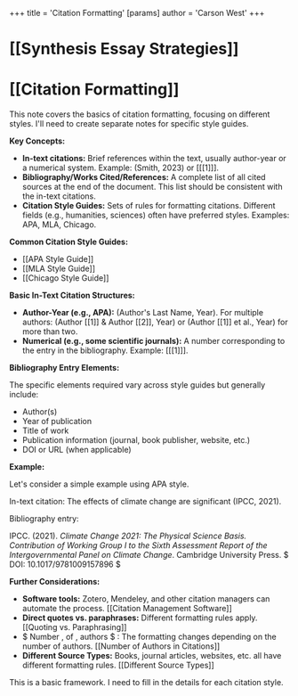 +++
 title = 'Citation Formatting'
[params]
	author = 'Carson West'
+++
# [[Synthesis Essay Strategies]]
# [[Citation Formatting]]

This note covers the basics of citation formatting, focusing on different styles.  I'll need to create separate notes for specific style guides.

**Key Concepts:**

* **In-text citations:**  Brief references within the text, usually author-year or a numerical system.  Example: (Smith, 2023) or [[[1]]].
* **Bibliography/Works Cited/References:** A complete list of all cited sources at the end of the document.  This list should be consistent with the in-text citations.
* **Citation Style Guides:**  Sets of rules for formatting citations.  Different fields (e.g., humanities, sciences) often have preferred styles.  Examples: APA, MLA, Chicago.


**Common Citation Style Guides:**

* [[APA Style Guide]]
* [[MLA Style Guide]]
* [[Chicago Style Guide]]


**Basic In-Text Citation Structures:**

* **Author-Year (e.g., APA):**  (Author's Last Name, Year).  For multiple authors: (Author [[1]] & Author [[2]], Year) or (Author [[1]] et al., Year) for more than two.
* **Numerical (e.g., some scientific journals):**  A number corresponding to the entry in the bibliography.  Example: [[[1]]].

**Bibliography Entry Elements:**

The specific elements required vary across style guides but generally include:

* Author(s)
* Year of publication
* Title of work
* Publication information (journal, book publisher, website, etc.)
* DOI or URL (when applicable)


**Example:**

Let's consider a simple example using APA style.

In-text citation:  The effects of climate change are significant (IPCC, 2021).

Bibliography entry:

IPCC. (2021). *Climate Change 2021: The Physical Science Basis. Contribution of Working Group I to the Sixth Assessment Report of the Intergovernmental Panel on Climate Change*. Cambridge University Press.   $ DOI: 10.1017/9781009157896 $ 


**Further Considerations:**

* **Software tools:**  Zotero, Mendeley, and other citation managers can automate the process. [[Citation Management Software]]
* **Direct quotes vs. paraphrases:**  Different formatting rules apply. [[Quoting vs. Paraphrasing]]
*  $ Number \, of \, authors $ :  The formatting changes depending on the number of authors.  [[Number of Authors in Citations]]
* **Different Source Types:** Books, journal articles, websites, etc. all have different formatting rules. [[Different Source Types]]


This is a basic framework.  I need to fill in the details for each citation style.
